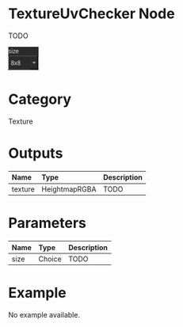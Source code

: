 
TextureUvChecker Node
=====================


TODO



![img](../../images/nodes/TextureUvChecker_settings.png)


# Category


Texture
# Outputs

|Name|Type|Description|
| :--- | :--- | :--- |
|texture|HeightmapRGBA|TODO|

# Parameters

|Name|Type|Description|
| :--- | :--- | :--- |
|size|Choice|TODO|

# Example


No example available.